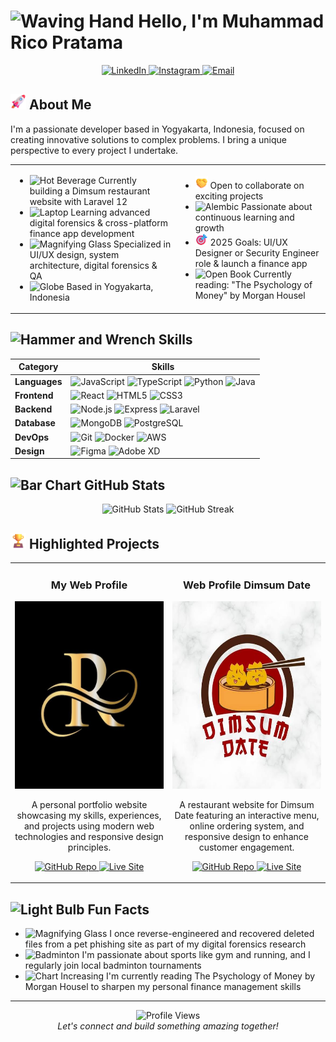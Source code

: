 # <img src="https://raw.githubusercontent.com/Tarikul-Islam-Anik/Animated-Fluent-Emojis/master/Emojis/Hand%20gestures/Waving%20Hand.png" alt="Waving Hand" width="35" height="35" /> Hello, I'm Muhammad Rico Pratama

<div align="center">
  <a href="https://www.linkedin.com/in/mricopratama" target="_blank">
    <img src="https://img.shields.io/badge/LinkedIn-0A66C2?style=for-the-badge&logo=linkedin&logoColor=white" alt="LinkedIn" />
  </a>
  <a href="https://www.instagram.com/m.rico_pratma" target="_blank">
    <img src="https://img.shields.io/badge/Instagram-E4405F?style=for-the-badge&logo=instagram&logoColor=white" alt="Instagram" />
  </a>
  <a href="mailto:mricopratama13@gmail.com">
    <img src="https://img.shields.io/badge/Email-EA4335?style=for-the-badge&logo=gmail&logoColor=white" alt="Email" />
  </a>
</div>

## <img src="/Assets/emojis/Rocket.png" alt="Rocket" width="25" height="25" /> About Me

I'm a passionate developer based in Yogyakarta, Indonesia, focused on creating innovative solutions to complex problems. I bring a unique perspective to every project I undertake.

<table>
<tr>
<td>

- <img src="https://raw.githubusercontent.com/Tarikul-Islam-Anik/Animated-Fluent-Emojis/master/Emojis/Food/Hot%20Beverage.png" alt="Hot Beverage" width="20" height="20" /> Currently building a Dimsum restaurant website with Laravel 12
- <img src="https://raw.githubusercontent.com/Tarikul-Islam-Anik/Animated-Fluent-Emojis/master/Emojis/Objects/Laptop.png" alt="Laptop" width="20" height="20" /> Learning advanced digital forensics & cross-platform finance app development
- <img src="https://raw.githubusercontent.com/Tarikul-Islam-Anik/Animated-Fluent-Emojis/master/Emojis/Objects/Magnifying%20Glass%20Tilted%20Left.png" alt="Magnifying Glass" width="20" height="20" /> Specialized in UI/UX design, system architecture, digital forensics & QA
- <img src="https://raw.githubusercontent.com/Tarikul-Islam-Anik/Animated-Fluent-Emojis/master/Emojis/Travel%20and%20places/Globe%20with%20Meridians.png" alt="Globe" width="20" height="20" /> Based in Yogyakarta, Indonesia
</td>
<td>

- <img src="/Assets/emojis/Handshake.png" alt="Handshake" width="20" height="20" /> Open to collaborate on exciting projects
- <img src="https://raw.githubusercontent.com/Tarikul-Islam-Anik/Animated-Fluent-Emojis/master/Emojis/Objects/Alembic.png" alt="Alembic" width="20" height="20" /> Passionate about continuous learning and growth
- <img src="/Assets/emojis/Bullseye.png" alt="Bullseye" width="20" height="20" /> 2025 Goals: UI/UX Designer or Security Engineer role & launch a finance app
- <img src="https://raw.githubusercontent.com/Tarikul-Islam-Anik/Animated-Fluent-Emojis/master/Emojis/Objects/Open%20Book.png" alt="Open Book" width="20" height="20" /> Currently reading: "The Psychology of Money" by Morgan Housel
</td>
</tr>
</table>

## <img src="https://raw.githubusercontent.com/Tarikul-Islam-Anik/Animated-Fluent-Emojis/master/Emojis/Objects/Hammer%20and%20Wrench.png" alt="Hammer and Wrench" width="25" height="25" /> Skills

<div align="center">

| **Category** | **Skills** |
|-------------|------------|
| **Languages** | ![JavaScript](https://img.shields.io/badge/JavaScript-F7DF1E?style=for-the-badge&logo=javascript&logoColor=black) ![TypeScript](https://img.shields.io/badge/TypeScript-3178C6?style=for-the-badge&logo=typescript&logoColor=white) ![Python](https://img.shields.io/badge/Python-3776AB?style=for-the-badge&logo=python&logoColor=white) ![Java](https://img.shields.io/badge/Java-ED8B00?style=for-the-badge&logo=openjdk&logoColor=white) |
| **Frontend** | ![React](https://img.shields.io/badge/React-61DAFB?style=for-the-badge&logo=react&logoColor=black) ![HTML5](https://img.shields.io/badge/HTML5-E34F26?style=for-the-badge&logo=html5&logoColor=white) ![CSS3](https://img.shields.io/badge/CSS3-1572B6?style=for-the-badge&logo=css3&logoColor=white) |
| **Backend** | ![Node.js](https://img.shields.io/badge/Node.js-339933?style=for-the-badge&logo=nodedotjs&logoColor=white) ![Express](https://img.shields.io/badge/Express-000000?style=for-the-badge&logo=express&logoColor=white) ![Laravel](https://img.shields.io/badge/Laravel-FF2D20?style=for-the-badge&logo=laravel&logoColor=white) |
| **Database** | ![MongoDB](https://img.shields.io/badge/MongoDB-47A248?style=for-the-badge&logo=mongodb&logoColor=white) ![PostgreSQL](https://img.shields.io/badge/PostgreSQL-4169E1?style=for-the-badge&logo=postgresql&logoColor=white) |
| **DevOps** | ![Git](https://img.shields.io/badge/Git-F05032?style=for-the-badge&logo=git&logoColor=white) ![Docker](https://img.shields.io/badge/Docker-2496ED?style=for-the-badge&logo=docker&logoColor=white) ![AWS](https://img.shields.io/badge/AWS-232F3E?style=for-the-badge&logo=amazonaws&logoColor=white) |
| **Design** | ![Figma](https://img.shields.io/badge/Figma-F24E1E?style=for-the-badge&logo=figma&logoColor=white) ![Adobe XD](https://img.shields.io/badge/Adobe%20XD-470137?style=for-the-badge&logo=Adobe%20XD&logoColor=#FF61F6) |

</div>

## <img src="https://raw.githubusercontent.com/Tarikul-Islam-Anik/Animated-Fluent-Emojis/master/Emojis/Objects/Bar%20Chart.png" alt="Bar Chart" width="25" height="25" /> GitHub Stats

<div align="center">
  <img src="https://github-readme-stats.vercel.app/api?username=mricopratama&show_icons=true&theme=tokyonight&hide_border=true&count_private=true" height="170" alt="GitHub Stats"/>
  <img src="https://github-readme-streak-stats.herokuapp.com/?user=mricopratama&theme=tokyonight&hide_border=true" height="170" alt="GitHub Streak"/>
</div>

## <img src="/Assets/emojis/Trophy.png" alt="Trophy" width="25" height="25" /> Highlighted Projects

<div align="center">
<table>
  <tr>
    <td width="50%">
      <h3 align="center">My Web Profile</h3>
      <p align="center">
          <img src="https://raw.githubusercontent.com/mricopratama/mricopratama/main/Assets/logo-r.jpg" width="300" height="300" alt="My Web Profile"/>
      </p>
      <p align="center">
        A personal portfolio website showcasing my skills, experiences, and projects using modern web technologies and responsive design principles.
      </p>
      <p align="center">
        <a href="https://github.com/mricopratama/forenexis" target="_blank">
          <img src="https://img.shields.io/badge/Code-0A0A0A?style=for-the-badge&logo=github&logoColor=white" alt="GitHub Repo"/>
        </a>
        <a href="#" target="_blank">
          <img src="https://img.shields.io/badge/Live-00C7B7?style=for-the-badge&logo=netlify&logoColor=white" alt="Live Site"/>
        </a>
      </p>
    </td>
    <td width="50%">
      <h3 align="center">Web Profile Dimsum Date</h3>
      <p align="center">
          <img src="https://raw.githubusercontent.com/mricopratama/mricopratama/main/Assets/logo-dimsum.jpg" width="300" height="300" alt="Web Profile Dimsum Date"/>
      </p>
      <p align="center">
        A restaurant website for Dimsum Date featuring an interactive menu, online ordering system, and responsive design to enhance customer engagement.
      </p>
      <p align="center">
        <a href="https://github.com/padiw123/Web-Profile-Dimsum-Date" target="_blank">
          <img src="https://img.shields.io/badge/Code-0A0A0A?style=for-the-badge&logo=github&logoColor=white" alt="GitHub Repo"/>
        </a>
        <a href="#" target="_blank">
          <img src="https://img.shields.io/badge/Live-00C7B7?style=for-the-badge&logo=netlify&logoColor=white" alt="Live Site"/>
        </a>
      </p>
    </td>
  </tr>
</table>
</div>

## <img src="https://raw.githubusercontent.com/Tarikul-Islam-Anik/Animated-Fluent-Emojis/master/Emojis/Objects/Light%20Bulb.png" alt="Light Bulb" width="25" height="25" /> Fun Facts

- <img src="https://raw.githubusercontent.com/Tarikul-Islam-Anik/Animated-Fluent-Emojis/master/Emojis/Objects/Magnifying%20Glass%20Tilted%20Right.png" alt="Magnifying Glass" width="20" height="20" /> I once reverse-engineered and recovered deleted files from a pet phishing site as part of my digital forensics research
- <img src="https://raw.githubusercontent.com/Tarikul-Islam-Anik/Animated-Fluent-Emojis/master/Emojis/Activities/Badminton.png" alt="Badminton" width="20" height="20" /> I'm passionate about sports like gym and running, and I regularly join local badminton tournaments
- <img src="https://raw.githubusercontent.com/Tarikul-Islam-Anik/Animated-Fluent-Emojis/master/Emojis/Objects/Chart%20Increasing.png" alt="Chart Increasing" width="20" height="20" /> I'm currently reading The Psychology of Money by Morgan Housel to sharpen my personal finance management skills

---

<div align="center">
  <img src="https://komarev.com/ghpvc/?username=mricopratama&color=6366F1&style=for-the-badge&label=PROFILE+VIEWS" alt="Profile Views" />
</div>

<div align="center">
  <i>Let's connect and build something amazing together!</i>
</div>
